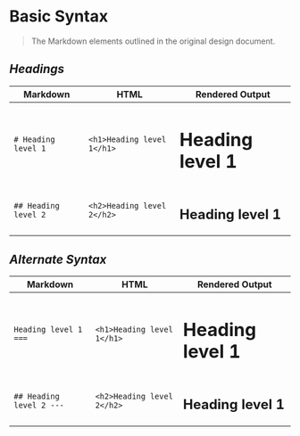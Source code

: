 # Basic Syntax

> The Markdown elements outlined in the original design document.

## *Headings*

| Markdown | HTML | Rendered Output |
|-|-|-|
| `# Heading level 1` | `<h1>Heading level 1</h1>` | <h1>Heading level 1</h1> |
| `## Heading level 2` | `<h2>Heading level 2</h2>` | <h2>Heading level 1</h2> |

## *Alternate Syntax*

| Markdown | HTML | Rendered Output |
|-|-|-|
| `Heading level 1 ===` | `<h1>Heading level 1</h1>` | <h1>Heading level 1</h1> |
| `## Heading level 2 ---` | `<h2>Heading level 2</h2>` | <h2>Heading level 1</h2> |

